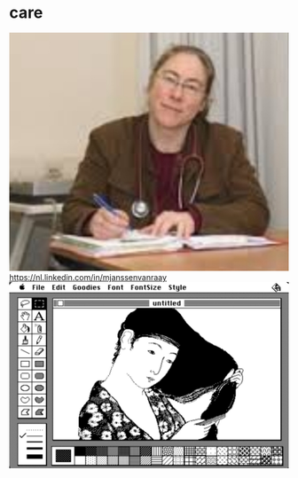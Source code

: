 # care
![](https://github.com/nondejus/care/blob/main/ArtBoard%20Image%20(222).jpg)
https://nl.linkedin.com/in/mjanssenvanraay
![](https://github.com/nondejus/care/blob/main/ArtBoard%20Image%20(376).jpg)
